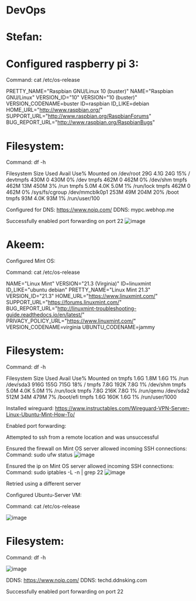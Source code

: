 # DevOps

# Stefan:

# Configured raspberry pi 3: 

Command: cat /etc/os-release

 PRETTY_NAME="Raspbian GNU/Linux 10 (buster)"
NAME="Raspbian GNU/Linux"
VERSION_ID="10"
VERSION="10 (buster)"
VERSION_CODENAME=buster
ID=raspbian
ID_LIKE=debian
HOME_URL="http://www.raspbian.org/"
SUPPORT_URL="http://www.raspbian.org/RaspbianForums"
BUG_REPORT_URL="http://www.raspbian.org/RaspbianBugs"

# Filesystem:

Command: df -h

Filesystem      Size  Used Avail Use% Mounted on
/dev/root        29G  4.1G   24G  15% /
devtmpfs        430M     0  430M   0% /dev
tmpfs           462M     0  462M   0% /dev/shm
tmpfs           462M   13M  450M   3% /run
tmpfs           5.0M  4.0K  5.0M   1% /run/lock
tmpfs           462M     0  462M   0% /sys/fs/cgroup
/dev/mmcblk0p1  253M   49M  204M  20% /boot
tmpfs            93M  4.0K   93M   1% /run/user/100


Configured for DNS: https://www.noip.com/
DDNS: mypc.webhop.me

Successfully enabled port forwarding on port 22
![image](https://github.com/user-attachments/assets/b029d0da-3795-420a-8eb4-ce4ce23ed91a)

# Akeem:

Configured Mint OS: 

Command: cat /etc/os-release

NAME="Linux Mint"
VERSION="21.3 (Virginia)"
ID=linuxmint
ID_LIKE="ubuntu debian"
PRETTY_NAME="Linux Mint 21.3"
VERSION_ID="21.3"
HOME_URL="https://www.linuxmint.com/"
SUPPORT_URL="https://forums.linuxmint.com/"
BUG_REPORT_URL="http://linuxmint-troubleshooting-guide.readthedocs.io/en/latest/"
PRIVACY_POLICY_URL="https://www.linuxmint.com/"
VERSION_CODENAME=virginia
UBUNTU_CODENAME=jammy

# Filesystem:

Command: df -h

Filesystem      Size  Used Avail Use% Mounted on
tmpfs           1.6G  1.8M  1.6G   1% /run
/dev/sda3       916G  155G  715G  18% /
tmpfs           7.8G  192K  7.8G   1% /dev/shm
tmpfs           5.0M  4.0K  5.0M   1% /run/lock
tmpfs           7.8G  216K  7.8G   1% /run/qemu
/dev/sda2       512M   34M  479M   7% /boot/efi
tmpfs           1.6G  160K  1.6G   1% /run/user/1000

Installed wireguard: 
https://www.instructables.com/Wireguard-VPN-Server-Linux-Ubuntu-Mint-How-To/

Enabled port forwarding:

Attempted to ssh from a remote location and was unsuccessful

Ensured the firewall on Mint OS server allowed incoming SSH connections:
Command: sudo ufw status
![image](https://github.com/user-attachments/assets/d6c5503d-a381-48b8-aa27-06c4e3454466)

 

Ensured the ip on Mint OS server allowed incoming SSH connections:
Command: sudo iptables -L -n | grep 22
![image](https://github.com/user-attachments/assets/10c1cbee-d1e4-4f1f-b119-cd11b20ad13e)


Retried using a different server

Configured Ubuntu-Server VM:

Command: cat /etc/os-release

![image](https://github.com/user-attachments/assets/d6c37ba4-9866-4056-804f-3a24b4da1abd)


# Filesystem:

Command: df -h

![image](https://github.com/user-attachments/assets/74bc7a0a-483b-4285-8179-1e71bb111ee6)

 
DDNS: https://www.noip.com/
DDNS: techd.ddnsking.com

Successfully enabled port forwarding on port 22
